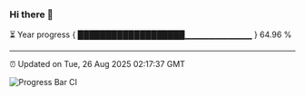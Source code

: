 ### Hi there 👋

⏳ Year progress { ███████████████████▁▁▁▁▁▁▁▁▁▁▁ } 64.96 %

---

⏰ Updated on Tue, 26 Aug 2025 02:17:37 GMT

![Progress Bar CI](https://github.com/IshwaranRudhara/GIT-ACTION/workflows/Progress%20Bar%20CI/badge.svg)

